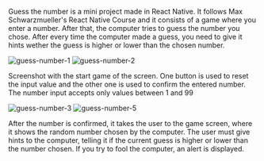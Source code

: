 Guess the number is a mini project made in React Native. It follows Max Schwarzmueller's React Native Course and it consists of a game where you enter a number.
After that, the computer tries to guess the number you chose. After every time the computer made a guess, you need to give it hints wether the guess is higher or lower than the chosen number.

![guess-number-1](https://github.com/Vladimir-Ciuculescu/guess-number/assets/97725392/a8b7a85f-b963-4b67-b98f-c7226a445d28)
![guess-number-2](https://github.com/Vladimir-Ciuculescu/guess-number/assets/97725392/60781ccb-f08d-4c61-9755-f7419dc82fe1)

Screenshot with the start game of the screen. One button is used to reset the input value and the other one is used to confirm the entered number. The number input accepts only values between 1 and 99

![guess-number-3](https://github.com/Vladimir-Ciuculescu/guess-number/assets/97725392/4ac93399-6a57-4616-b18c-0f96823b8425)
![guess-number-5](https://github.com/Vladimir-Ciuculescu/guess-number/assets/97725392/657913ad-ccdb-491f-aa35-d6318ee08b00)


After the number is confirmed, it takes the user to the game screen, where it shows the random number chosen by the computer. The user must give hints to the computer, telling it if the current guess is higher or lower than the number chosen. If you try to fool the computer, an alert is displayed. 

